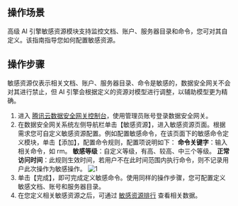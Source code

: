 ## 操作场景
高级 AI 引擎敏感资源模块支持监控文档、账户、服务器目录和命令，您可对其自定义。该指南指导您如何配置敏感资源。


## 操作步骤
敏感资源仅表示相关文档、账户、服务器目录、命令是敏感的，数据安全网关不会对其进行禁止，但 AI 引擎会根据定义的资源对模型进行调整，以辅助模型更为精确。

1. 进入 [腾讯云数据安全网关控制台](https://console.cloud.tencent.com/cds/dasb)，使用管理员账号登录数据安全网关。
2. 在数据安全网关系统左侧导航栏单击【敏感资源】，进入敏感资源页面。根据需求您可自定义敏感资源配置。例如配置敏感命令，在该页面下的敏感命令定义模块，单击【添加】，配置命令规则，配置项说明如下：
**命令关键字**：输入相关命令，如 rm。
**敏感等级**：自定义等级，有高、较高、中三个等级。
**正常访问时间**：此规则生效时间，若用户不在此时间范围内执行命令，则不记录用户此次操作为敏感操作。
![1](https://main.qcloudimg.com/raw/a596e3b8f2c96f9d2502fbed2ce58f11.png)
3. 单击【完成】，即可完成定义敏感命令。使用同样的操作步骤，您可配置定义敏感文档、账号和服务器目录。
4. 在您定义相关敏感资源之后，可通过 [敏感资源排行](https://cloud.tencent.com/document/product/1025/32682?!editLang=zh&!preview#.E6.95.8F.E6.84.9F.E8.B5.84.E6.BA.90.E6.8E.92.E8.A1.8C) 查看相关数据。

